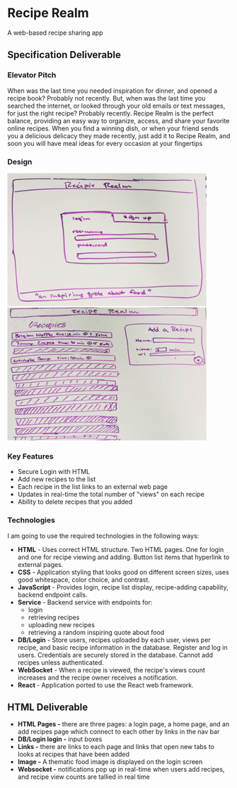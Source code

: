 # Recipe Realm
A web-based recipe sharing app <br />

## Specification Deliverable

### Elevator Pitch
When was the last time you needed inspiration for dinner, and opened a recipe book? Probably not recently. But, when was the last time you searched the internet, or looked through your old emails or text messages, for just the right recipe? Probably recently. Recipe Realm is the perfect balance, providing an easy way to organize, access, and share your favorite online recipes. When you find a winning dish, or when your friend sends you a delicious delicacy they made recently, just add it to Recipe Realm, and soon you will have meal ideas for every occasion at your fingertips

### Design
<img width="450" height="300" src="LoginMock.jpg"/>
<img width="450" height="300" src="AppMock.jpg"/>

### Key Features
- Secure Login with HTML
- Add new recipes to the list
- Each recipe in the list links to an external web page
- Updates in real-time the total number of "views" on each recipe
- Ability to delete recipes that you added

### Technologies
I am going to use the required technologies in the following ways:

- **HTML** - Uses correct HTML structure. Two HTML pages. One for login and one for recipe viewing and adding. Button list items that hyperlink to external pages.
- **CSS** - Application styling that looks good on different screen sizes, uses good whitespace, color choice, and contrast.
- **JavaScript** - Provides login, recipe list display, recipe-adding capability, backend endpoint calls.
- **Service** - Backend service with endpoints for:
  - login
  - retrieving recipes
  - uploading new recipes
  - retrieving a random inspiring quote about food
- **DB/Login** - Store users, recipes uploaded by each user, views per recipe, and basic recipe information in the database. Register and log in users. Credentials are securely stored in the database. Cannot add recipes unless authenticated.
- **WebSocket** - When a recipe is viewed, the recipe's views count increases and the recipe owner receives a notification.
- **React** - Application ported to use the React web framework.


## HTML Deliverable
- **HTML Pages -** there are three pages: a login page, a home page, and an add recipes page which connect to each other by links in the nav bar
- **DB/Login login -** input boxes
- **Links -** there are links to each page and links that open new tabs to looks at recipes that have been added
- **Image -** A thematic food image is displayed on the login screen
- **Websocket -** notifications pop up in real-time when users add recipes, and recipe view counts are tallied in real time
<!--
## CSS Deliverable
## JavaScript Deliverable
## Service Deliverable
## DB/Login Deliverable
## WebSocket Deliverable
## React Deliverable
-->
